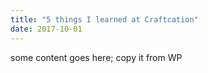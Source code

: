 ```yaml
---
title: "5 things I learned at Craftcation"
date: 2017-10-01
---
```


some content goes here; copy it from WP
